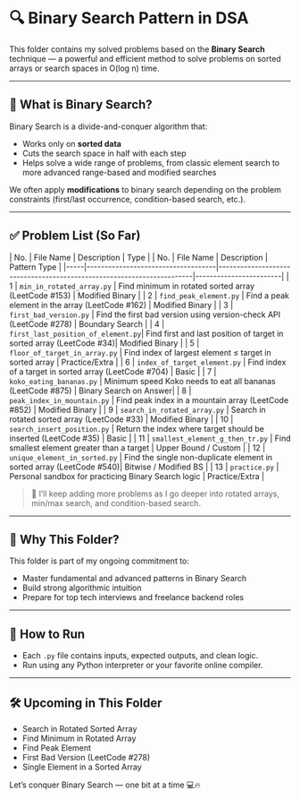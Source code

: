 # 🔍 Binary Search Pattern in DSA

This folder contains my solved problems based on the **Binary Search** technique — a powerful and efficient method to solve problems on sorted arrays or search spaces in O(log n) time.

---

## 📌 What is Binary Search?

Binary Search is a divide-and-conquer algorithm that:
- Works only on **sorted data**
- Cuts the search space in half with each step
- Helps solve a wide range of problems, from classic element search to more advanced range-based and modified searches

We often apply **modifications** to binary search depending on the problem constraints (first/last occurrence, condition-based search, etc.).

---

## ✅ Problem List (So Far)

| No. | File Name                          | Description                                                        | Type                  |
| No. | File Name                          | Description                                                           | Pattern Type           |
|-----|------------------------------------|-----------------------------------------------------------------------|------------------------|
| 1   | `min_in_rotated_array.py`         | Find minimum in rotated sorted array (LeetCode #153)                 | Modified Binary        |
| 2   | `find_peak_element.py`            | Find a peak element in the array (LeetCode #162)                     | Modified Binary        |
| 3   | `first_bad_version.py`            | Find the first bad version using version-check API (LeetCode #278)   | Boundary Search        |
| 4   | `first_last_position_of_element.py`| Find first and last position of target in sorted array (LeetCode #34)| Modified Binary        |
| 5   | `floor_of_target_in_array.py`     | Find index of largest element ≤ target in sorted array               | Practice/Extra         |
| 6   | `index_of_target_element.py`      | Find index of a target in sorted array (LeetCode #704)               | Basic                  |
| 7   | `koko_eating_bananas.py`          | Minimum speed Koko needs to eat all bananas (LeetCode #875)          | Binary Search on Answer|
| 8   | `peak_index_in_mountain.py`       | Find peak index in a mountain array (LeetCode #852)                  | Modified Binary        |
| 9   | `search_in_rotated_array.py`      | Search in rotated sorted array (LeetCode #33)                        | Modified Binary        |
| 10  | `search_insert_position.py`       | Return the index where target should be inserted (LeetCode #35)      | Basic                  |
| 11  | `smallest_element_g_then_tr.py`   | Find smallest element greater than a target                          | Upper Bound / Custom   |
| 12  | `unique_element_in_sorted.py`     | Find the single non-duplicate element in sorted array (LeetCode #540)| Bitwise / Modified BS  |
| 13  | `practice.py`                     | Personal sandbox for practicing Binary Search logic                  | Practice/Extra         |


> 🧠 I’ll keep adding more problems as I go deeper into rotated arrays, min/max search, and condition-based search.

---

## 🧠 Why This Folder?

This folder is part of my ongoing commitment to:
- Master fundamental and advanced patterns in Binary Search
- Build strong algorithmic intuition
- Prepare for top tech interviews and freelance backend roles

---

## 📎 How to Run

- Each `.py` file contains inputs, expected outputs, and clean logic.
- Run using any Python interpreter or your favorite online compiler.

---

## 🛠️ Upcoming in This Folder

- Search in Rotated Sorted Array
- Find Minimum in Rotated Array
- Find Peak Element
- First Bad Version (LeetCode #278)
- Single Element in a Sorted Array

Let’s conquer Binary Search — one bit at a time 💻🔥

